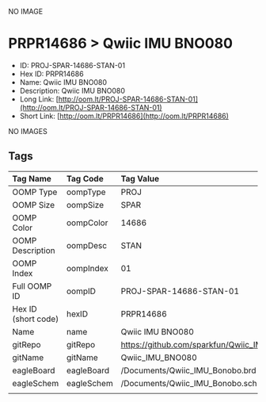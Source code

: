 


  
NO IMAGE  
# PRPR14686 > Qwiic IMU BNO080

- ID: PROJ-SPAR-14686-STAN-01
- Hex ID: PRPR14686
- Name: Qwiic IMU BNO080
- Description: Qwiic IMU BNO080
- Long Link: [http://oom.lt/PROJ-SPAR-14686-STAN-01](http://oom.lt/PROJ-SPAR-14686-STAN-01)
- Short Link: [http://oom.lt/PRPR14686](http://oom.lt/PRPR14686)
  
NO IMAGES  
## Tags
  

|Tag Name|Tag Code|Tag Value|
| :--- | :--- | :--- |
|OOMP Type|oompType|PROJ|
|OOMP Size|oompSize|SPAR|
|OOMP Color|oompColor|14686|
|OOMP Description|oompDesc|STAN|
|OOMP Index|oompIndex|01|
|Full OOMP ID|oompID|PROJ-SPAR-14686-STAN-01|
|Hex ID (short code)|hexID|PRPR14686|
|Name|name|Qwiic IMU BNO080|
|gitRepo|gitRepo|https://github.com/sparkfun/Qwiic_IMU_BNO080|
|gitName|gitName|Qwiic_IMU_BNO080|
|eagleBoard|eagleBoard|/Documents/Qwiic_IMU_Bonobo.brd|
|eagleSchem|eagleSchem|/Documents/Qwiic_IMU_Bonobo.sch|
||||
